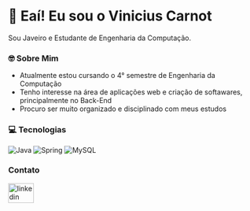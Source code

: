 # 🤙 Eaí! Eu sou o Vinicius Carnot 
Sou Javeiro e Estudante de Engenharia da Computação.

### 🤓 Sobre Mim
- Atualmente estou cursando o 4° semestre de Engenharia da Computação
- Tenho interesse na área de aplicações web e criação de softawares, principalmente no Back-End
- Procuro ser muito organizado e disciplinado com meus estudos

### 💻 Tecnologias 
![Java](https://img.shields.io/badge/java-%23ED8B00.svg?style=for-the-badge&logo=openjdk&logoColor=white)
![Spring](https://img.shields.io/badge/spring-%236DB33F.svg?style=for-the-badge&logo=spring&logoColor=white)
![MySQL](https://img.shields.io/badge/mysql-4479A1.svg?style=for-the-badge&logo=mysql&logoColor=white)

### Contato
<div align="left">
  <a href="https://www.linkedin.com/in/vinicius-carnot/" target="_blank">
    <img src="https://raw.githubusercontent.com/maurodesouza/profile-readme-generator/master/src/assets/icons/social/linkedin/default.svg" width="52" height="40" alt="linkedin logo"  />
  </a>
</div>

###




